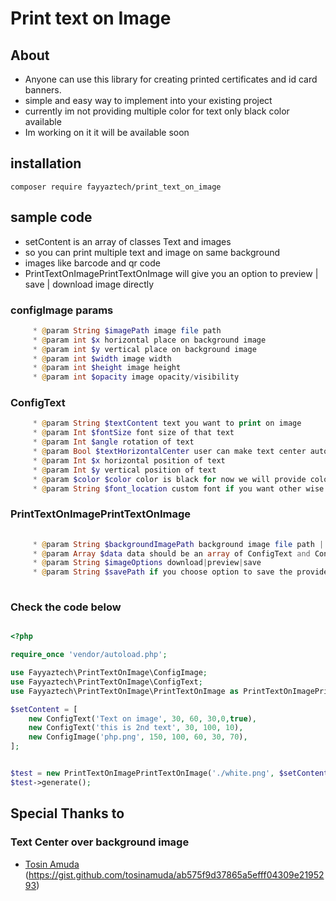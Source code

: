 # Print text on Image

## About 
- Anyone can use this library for creating printed certificates and id card banners.
- simple and easy way to implement into your existing project 
- currently im not providing multiple color for text only black color available
- Im working on it it will be available soon

## installation
```console
composer require fayyaztech/print_text_on_image
```
## sample code

- setContent is an array of classes Text and images
- so you can print multiple text and image on same background
- images like barcode and qr code
- PrintTextOnImagePrintTextOnImage will give you an option to preview | save | download image directly

### configImage params
```php
     * @param String $imagePath image file path
     * @param int $x horizontal place on background image
     * @param int $y vertical place on background image
     * @param int $width image width
     * @param int $height image height
     * @param int $opacity image opacity/visibility
```

### ConfigText
```php
     * @param String $textContent text you want to print on image
     * @param Int $fontSize font size of that text
     * @param Int $angle rotation of text
     * @param Bool $textHorizontalCenter user can make text center auto by added true parameter
     * @param Int $x horizontal position of text
     * @param Int $y vertical position of text
     * @param $color $color color is black for now we will provide color option soon
     * @param String $font_location custom font if you want other wise default is arial
```


### PrintTextOnImagePrintTextOnImage
```php
 
     * @param String $backgroundImagePath background image file path | remote url not allow | jpeg and png support
     * @param Array $data data should be an array of ConfigText and ConfigImage class
     * @param String $imageOptions download|preview|save
     * @param String $savePath if you choose option to save the provide local dir path path to save image
     
```

### Check the code below

```php

<?php

require_once 'vendor/autoload.php';

use Fayyaztech\PrintTextOnImage\ConfigImage;
use Fayyaztech\PrintTextOnImage\ConfigText;
use Fayyaztech\PrintTextOnImage\PrintTextOnImage as PrintTextOnImagePrintTextOnImage;

$setContent = [
    new ConfigText('Text on image', 30, 60, 30,0,true),
    new ConfigText('this is 2nd text', 30, 100, 10),
    new ConfigImage('php.png', 150, 100, 60, 30, 70),
];


$test = new PrintTextOnImagePrintTextOnImage('./white.png', $setContent, 'preview');
$test->generate();
 ```

 ## Special Thanks to 
 ### Text Center over background image 
 - [Tosin Amuda]([https://](https://gist.github.com/tosinamuda)) (https://gist.github.com/tosinamuda/ab575f9d37865a5efff04309e2195293)
